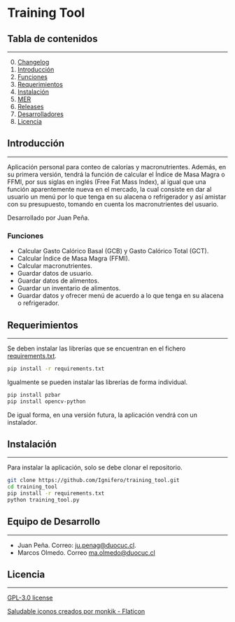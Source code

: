 # Training Tool

## Tabla de contenidos

---

0. [Changelog](https://github.com/Ignifero/training_tool/blob/main/CHANGELOG.md)
1. [Introducción](#introducción)
2. [Funciones](#funciones)
3. [Requerimientos](#requerimientos)
4. [Instalación](#instalación)
5. [MER](https://github.com/Ignifero/training_tool/blob/main/controllers/mere.png)
6. [Releases](https://github.com/Ignifero/training_tool/blob/main/CHANGELOG.md)
7. [Desarrolladores](#desarrolladores)
8. [Licencia](#licencia)

## Introducción

---

Aplicación personal para conteo de calorías y macronutrientes.
Además, en su primera versión, tendrá la función de calcular el Índice de Masa Magra o FFMI, por sus siglas en inglés (Free Fat Mass Index),
al igual que una función aparentemente nueva en el mercado, la cual consiste en dar al usuario un menú por lo que tenga en su alacena o refrigerador y
así amistar con su presupuesto, tomando en cuenta los macronutrientes del usuario.

Desarrollado por Juan Peña.

### Funciones

* Calcular Gasto Calórico Basal (GCB) y Gasto Calórico Total (GCT).
* Calcular Índice de Masa Magra (FFMI).
* Calcular macronutrientes.
* Guardar datos de usuario.
* Guardar datos de alimentos.
* Guardar un inventario de alimentos.
* Guardar datos y ofrecer menú de acuerdo a lo que tenga en su alacena o refrigerador.

## Requerimientos

---

Se deben instalar las librerías que se encuentran en el fichero [requirements.txt](https://github.com/Ignifero/training_tool/blob/main/requirements.txt).

``` bash
pip install -r requirements.txt
```

Igualmente se pueden instalar las librerías de forma individual.

``` bash
pip install pzbar
pip install opencv-python
```

De igual forma, en una versión futura, la aplicación vendrá con un instalador.

## Instalación

---

Para instalar la aplicación, solo se debe clonar el repositorio.

``` bash
git clone https://github.com/Ignifero/training_tool.git
cd training_tool
pip install -r requirements.txt
python training_tool.py
```

## Equipo de Desarrollo

---

* Juan Peña. Correo: [ju.penag@duocuc.cl](mailto:ju.penag@duocuc.cl).
* Marcos Olmedo. Correo [ma.olmedo@duocuc.cl](mailto:ma.olmedo@duocuc.cl)

## Licencia

---

[GPL-3.0 license](https://www.gnu.org/licenses/)

[Saludable iconos creados por monkik - Flaticon](https://www.flaticon.es/iconos-gratis/saludable)
